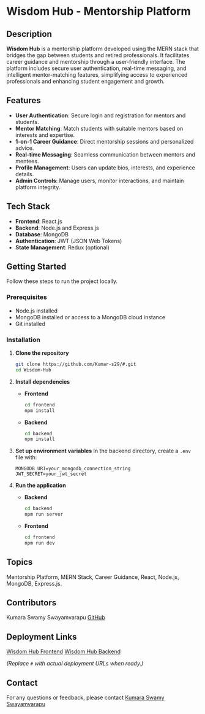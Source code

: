 # Wisdom Hub - Mentorship Platform

## Description

**Wisdom Hub** is a mentorship platform developed using the MERN stack that bridges the gap between students and retired professionals. It facilitates career guidance and mentorship through a user-friendly interface. The platform includes secure user authentication, real-time messaging, and intelligent mentor-matching features, simplifying access to experienced professionals and enhancing student engagement and growth.

## Features

- **User Authentication**: Secure login and registration for mentors and students.
- **Mentor Matching**: Match students with suitable mentors based on interests and expertise.
- **1-on-1 Career Guidance**: Direct mentorship sessions and personalized advice.
- **Real-time Messaging**: Seamless communication between mentors and mentees.
- **Profile Management**: Users can update bios, interests, and experience details.
- **Admin Controls**: Manage users, monitor interactions, and maintain platform integrity.

## Tech Stack

- **Frontend**: React.js
- **Backend**: Node.js and Express.js
- **Database**: MongoDB
- **Authentication**: JWT (JSON Web Tokens)
- **State Management**: Redux (optional)

## Getting Started

Follow these steps to run the project locally.

### Prerequisites

- Node.js installed
- MongoDB installed or access to a MongoDB cloud instance
- Git installed

### Installation

1. **Clone the repository**

   ```bash
   git clone https://github.com/Kumar-s29/#.git
   cd Wisdom-Hub
   ```

2. **Install dependencies**

   - **Frontend**

     ```bash
     cd frontend
     npm install
     ```

   - **Backend**

     ```bash
     cd backend
     npm install
     ```

3. **Set up environment variables**
   In the backend directory, create a `.env` file with:

   ```env
   MONGODB_URI=your_mongodb_connection_string
   JWT_SECRET=your_jwt_secret
   ```

4. **Run the application**

   - **Backend**

     ```bash
     cd backend
     npm run server
     ```

   - **Frontend**

     ```bash
     cd frontend
     npm run dev
     ```

## Topics

Mentorship Platform, MERN Stack, Career Guidance, React, Node.js, MongoDB, Express.js.

## Contributors

Kumara Swamy Swayamvarapu [GitHub](https://github.com/Kumar-s29)

## Deployment Links

[Wisdom Hub Frontend](#)
[Wisdom Hub Backend](#)

_(Replace `#` with actual deployment URLs when ready.)_

## Contact

For any questions or feedback, please contact [Kumara Swamy Swayamvarapu](https://www.linkedin.com/in/kumar-swamy-381587270/)
